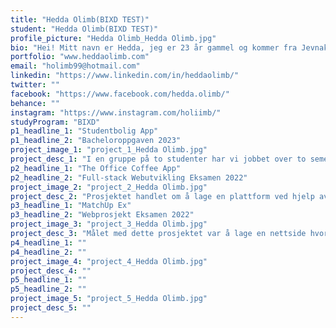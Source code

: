 ```yaml
---
title: "Hedda Olimb(BIXD TEST)"
student: "Hedda Olimb(BIXD TEST)"
profile_picture: "Hedda Olimb_Hedda Olimb.jpg"
bio: "Hei! Mitt navn er Hedda, jeg er 23 år gammel og kommer fra Jevnaker, Hadeland. Jeg fikk en interesse for webutvikling på videregående gjennom valgfag der jeg lærte meg basic HTML, CSS og SQL, og i militæret da jeg jobbet mye med forskjellig type teknologi. Derfor valgte jeg å gå videre med Webutvikling på NTNU Gjøvik. Jeg har vært mest interessert i å jobbe med det visuelle og brukeropplevelser. "
portfolio: "www.heddaolimb.com"
email: "holimb99@hotmail.com"
linkedin: "https://www.linkedin.com/in/heddaolimb/"
twitter: ""
facebook: "https://www.facebook.com/hedda.olimb/"
behance: ""
instagram: "https://www.instagram.com/holiimb/"
studyProgram: "BIXD"
p1_headline_1: "Studentbolig App"
p1_headline_2: "Bacheloroppgaven 2023"
project_image_1: "project_1_Hedda Olimb.jpg"
project_desc_1: "I en gruppe på to studenter har vi jobbet over to semestre i samarbeid med Gjestvang Eiendom og Vaager Innovasjon med å utvikle en applikasjon for studenter som bor i studentbolig. Målet har vært å lage en applikasjon som gjør at opplevelsen av å bo i en studentbolig blir mer forutsigbart, sosialt og mindre ensomt. Gjennom hele prosessen har vi tatt i bruk innsiktsmetodikk som; intervjuer, spørreundersøkelser, personas og designmetoder som; wireframes, lo-fi og hi-fi prototyper. Det ferdige produktet er en applikasjon som gjør det mulig å lage arrangementer innad i egen studentbolig, se arrangementer i nærheten og nødvendig informasjon fra utleier. "
p2_headline_1: "The Office Coffee App"
p2_headline_2: "Full-stack Webutvikling Eksamen 2022"
project_image_2: "project_2_Hedda Olimb.jpg"
project_desc_2: "Prosjektet handlet om å lage en plattform ved hjelp av MERN-stack, hvor ansatte kan få informasjon om kaffemaskin status, den siste kaffen som ble brygget, stemme på kaffe som har blitt brygget, og mulighet for å lage egne brygg, basert på kaffebønner, kverningsgrad, vannmengde og gram med kaffe. Nettsiden har 2 forskjellige brukere, administrator og ansatte. Administrator har adgang til alle funksjoner, mens ansatte kun har tilgang til enkelte funksjoner."
p3_headline_1: "MatchUp Ex"
p3_headline_2: "Webprosjekt Eksamen 2022"
project_image_3: "project_3_Hedda Olimb.jpg"
project_desc_3: "Målet med dette prosjektet var å lage en nettside hvor alle ansatte i høgskole-og universitetssektoren kan finne sensorer til eksamener i emner de underviser i. Prosessen startet med at vi hadde et møte med prosjekteier for å avklare ønsker og behov. Og deretter lagde vi low-fidelity prototyper, hvor vi avklarte plassering, innhold og funksjoner. Til slutt lagde vi high-fidelity prototyper, og kodet ved hjelp av MERN-stack. Nettsiden har 3 forskjellige brukere, administrator som har tilgang til alt, ansatte som har tilgang til noe, og anonyme brukere som kun kan lese om prosjektet men ikke logge seg inn."
p4_headline_1: ""
p4_headline_2: ""
project_image_4: "project_4_Hedda Olimb.jpg"
project_desc_4: ""
p5_headline_1: ""
p5_headline_2: ""
project_image_5: "project_5_Hedda Olimb.jpg"
project_desc_5: ""
---
```

